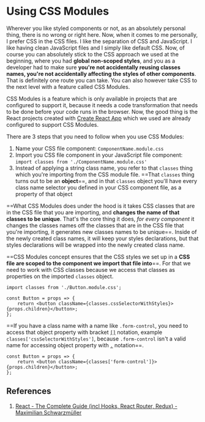 # Using CSS Modules

Wherever you like styled components or not, as an absolutely personal thing, there is no wrong or right here. Now, when it comes to me personally, I prefer CSS in the CSS files. I like the separation of CSS and JavaScript. I like having clean JavaScript files and I simply like default CSS. Now, of course you can absolutely stick to the CSS approach we used at the beginning, where you had **global non-scoped styles**, and you as a developer had to make sure **you're not accidentally reusing classes names, you're not accidentally affecting the styles of other components**. That is definitely one route you can take. You can also however take CSS to the next level with a feature called CSS Modules.

CSS Modules is a feature which is only available in projects that are configured to support it, because it needs a code transformation that needs to be done before your code runs in the browser. Now, the good thing is the React projects created with [Create React App](https://github.com/facebook/create-react-app) which we used are already configured to support CSS Modules.

There are 3 steps that you need to follow when you use CSS Modules:

1. Name your CSS file component: `ComponentName.module.css`
2. Import you CSS file component in your JavaScript file component: `import classes from './ComponentName.module.css' `
3. Instead of applying a string class name, you refer to that `classes` thing which you're importing from the CSS module file. ==That `classes` thing turns out to be an **object**==, and in that `classes` object you'll have every class name selector you defined in your CSS component file, as a property of that object

==What CSS Modules does under the hood is it takes CSS classes that are in the CSS file that you are importing, and **changes the name of that classes to be unique**. That's the core thing it does, _for every component_ it changes the classes names off the classes that are in the CSS file that you're importing, it generates new classes names to be unique==. Inside of the newly created class names, it will keep your styles declarations, but that styles declarations will be wrapped into the newly created class name.

==CSS Modules concept ensures that the CSS styles we set up in a **CSS file are scoped to the component we import that file into**==. For that we need to work with CSS classes because we access that classes as properties on the imported `classes` object.

```react
import classes from './Button.module.css';

const Button = props => {
    return <button className={classes.cssSelectorWithStyles}>{props.children}</button>;
};
```

==If you have a class name with a name like `.form-control`, you need to access that object property with bracket [`[]`](https://developer.mozilla.org/en-US/docs/Web/JavaScript/Guide/Working_with_Objects) notation, example `classes['cssSelectorWithStyles']`, because `.form-control` isn't a valid name for accessing object property with [`.`](https://developer.mozilla.org/en-US/docs/Web/JavaScript/Guide/Working_with_Objects) notation==.

```react
const Button = props => {
    return <button className={classes['form-control']}>{props.children}</button>;
};
```

## References

1. [React - The Complete Guide (incl Hooks, React Router, Redux) - Maximilian Schwarzmüller](https://www.udemy.com/course/react-the-complete-guide-incl-redux/)